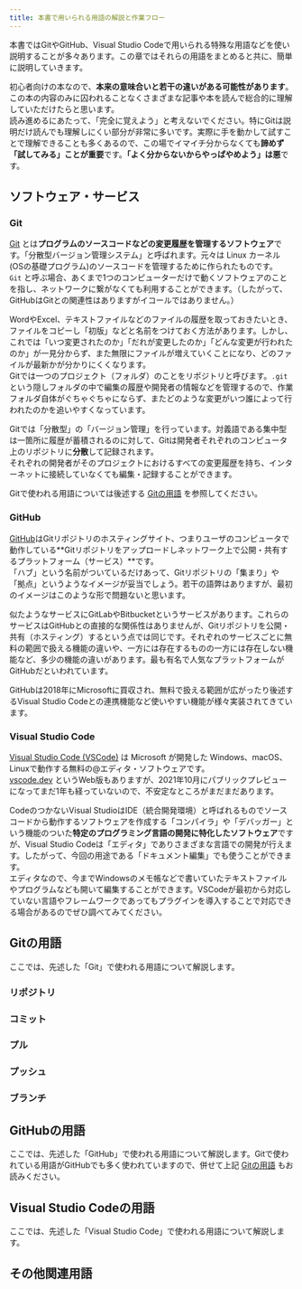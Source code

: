 ```yaml
---
title: 本書で用いられる用語の解説と作業フロー
---
```


本書ではGitやGitHub、Visual Studio Codeで用いられる特殊な用語などを使い説明することが多々あります。この章ではそれらの用語をまとめると共に、簡単に説明していきます。

初心者向けの本なので、**本来の意味合いと若干の違いがある可能性があります**。この本の内容のみに囚われることなくさまざまな記事や本を読んで総合的に理解していただけたらと思います。  
読み進めるにあたって、「完全に覚えよう」と考えないでください。特にGitは説明だけ読んでも理解しにくい部分が非常に多いです。実際に手を動かして試すことで理解できることも多くあるので、この場でイマイチ分からなくても**諦めず「試してみる」ことが重要**です。**「よく分からないからやっぱやめよう」は悪**です。

## ソフトウェア・サービス

### Git

[Git](https://git-scm.com) とは**プログラムのソースコードなどの変更履歴を管理するソフトウェア**です。「分散型バージョン管理システム」と呼ばれます。元々は Linux カーネル(OSの基礎プログラム)のソースコードを管理するために作られたものです。  
`Git` と呼ぶ場合、あくまで1つのコンピューターだけで動くソフトウェアのことを指し、ネットワークに繋がなくても利用することができます。（したがって、GitHubはGitとの関連性はありますがイコールではありません。）

WordやExcel、テキストファイルなどのファイルの履歴を取っておきたいとき、ファイルをコピーし「初版」などと名前をつけておく方法があります。しかし、これでは「いつ変更されたのか」「だれが変更したのか」「どんな変更が行われたのか」が一見分からず、また無限にファイルが増えていくことになり、どのファイルが最新かが分かりにくくなります。  
Gitでは一つのプロジェクト（フォルダ）のことをリポジトリと呼びます。`.git` という隠しフォルダの中で編集の履歴や開発者の情報などを管理するので、作業フォルダ自体がぐちゃぐちゃにならず、またどのような変更がいつ誰によって行われたのかを追いやすくなっています。  

Gitでは「分散型」の「バージョン管理」を行っています。対義語である集中型は一箇所に履歴が蓄積されるのに対して、Gitは開発者それぞれのコンピュータ上のリポジトリに**分散**して記録されます。  
それぞれの開発者がそのプロジェクトにおけるすべての変更履歴を持ち、インターネットに接続していなくても編集・記録することができます。

Gitで使われる用語については後述する [Gitの用語](#Gitの用語) を参照してください。

### GitHub

[GitHub](https://github.com)はGitリポジトリのホスティングサイト、つまりユーザのコンピュータで動作している**Gitリポジトリをアップロードしネットワーク上で公開・共有するプラットフォーム（サービス）**です。  
「ハブ」という名前がついているだけあって、Gitリポジトリの「集まり」や「拠点」というようなイメージが妥当でしょう。若干の語弊はありますが、最初のイメージはこのような形で問題ないと思います。

似たようなサービスにGitLabやBitbucketというサービスがあります。これらのサービスはGitHubとの直接的な関係性はありませんが、Gitリポジトリを公開・共有（ホスティング）するという点では同じです。それぞれのサービスごとに無料の範囲で扱える機能の違いや、一方には存在するものの一方には存在しない機能など、多少の機能の違いがあります。最も有名で人気なプラットフォームがGitHubだといわれています。

GitHubは2018年にMicrosoftに買収され、無料で扱える範囲が広がったり後述するVisual Studio Codeとの連携機能など使いやすい機能が様々実装されてきています。

### Visual Studio Code

[Visual Studio Code (VSCode)](https://code.visualstudio.com) は Microsoft が開発した Windows、macOS、Linuxで動作する無料の@エディタ・ソフトウェアです。  
[vscode.dev](https://vscode.dev) というWeb版もありますが、2021年10月にパブリックプレビューになってまだ1年も経っていないので、不安定なところがまだまだあります。

CodeのつかないVisual StudioはIDE（統合開発環境）と呼ばれるものでソースコードから動作するソフトウェアを作成する「コンパイラ」や「デバッガー」という機能のついた**特定のプログラミング言語の開発に特化したソフトウェア**ですが、Visual Studio Codeは「エディタ」でありさまざまな言語での開発が行えます。したがって、今回の用途である「ドキュメント編集」でも使うことができます。  
エディタなので、今までWindowsのメモ帳などで書いていたテキストファイルやプログラムなども開いて編集することができます。VSCodeが最初から対応していない言語やフレームワークであってもプラグインを導入することで対応できる場合があるのでぜひ調べてみてください。

## Gitの用語

ここでは、先述した「Git」で使われる用語について解説します。

### リポジトリ

### コミット

### プル

### プッシュ

### ブランチ

## GitHubの用語

ここでは、先述した「GitHub」で使われる用語について解説します。Gitで使われている用語がGitHubでも多く使われていますので、併せて上記 [Gitの用語](#Gitの用語) もお読みください。

## Visual Studio Codeの用語

ここでは、先述した「Visual Studio Code」で使われる用語について解説します。

## その他関連用語